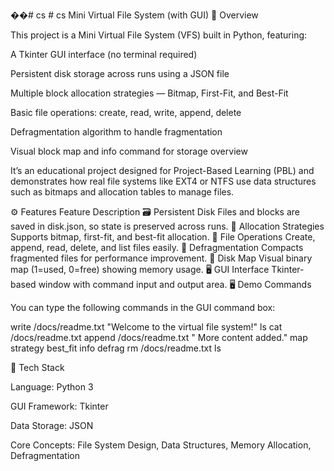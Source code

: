 ��#   c s 
 #   c s 
Mini Virtual File System (with GUI)
🧠 Overview

This project is a Mini Virtual File System (VFS) built in Python, featuring:

A Tkinter GUI interface (no terminal required)

Persistent disk storage across runs using a JSON file

Multiple block allocation strategies — Bitmap, First-Fit, and Best-Fit

Basic file operations: create, read, write, append, delete

Defragmentation algorithm to handle fragmentation

Visual block map and info command for storage overview

It’s an educational project designed for Project-Based Learning (PBL) and demonstrates how real file systems like EXT4 or NTFS use data structures such as bitmaps and allocation tables to manage files.

⚙️ Features
Feature	Description
🗃️ Persistent Disk	Files and blocks are saved in disk.json, so state is preserved across runs.
💾 Allocation Strategies	Supports bitmap, first-fit, and best-fit allocation.
📂 File Operations	Create, append, read, delete, and list files easily.
🔄 Defragmentation	Compacts fragmented files for performance improvement.
🧭 Disk Map	Visual binary map (1=used, 0=free) showing memory usage.
🖥️ GUI Interface	Tkinter-based window with command input and output area.
🖥️ Demo Commands

You can type the following commands in the GUI command box:

write /docs/readme.txt "Welcome to the virtual file system!"
ls
cat /docs/readme.txt
append /docs/readme.txt " More content added."
map
strategy best_fit
info
defrag
rm /docs/readme.txt
ls

🧩 Tech Stack

Language: Python 3

GUI Framework: Tkinter

Data Storage: JSON

Core Concepts: File System Design, Data Structures, Memory Allocation, Defragmentation
